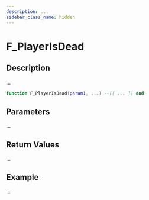 ```yaml
---
description: ...
sidebar_class_name: hidden
---
```


# F_PlayerIsDead

## Description

...

```lua
function F_PlayerIsDead(param1, ...) --[[ ... ]] end
```

## Parameters

...

## Return Values

...

## Example

...

